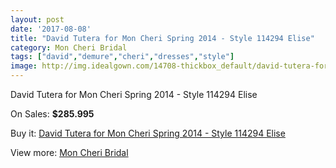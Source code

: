 ```yaml
---
layout: post
date: '2017-08-08'
title: "David Tutera for Mon Cheri Spring 2014 - Style 114294 Elise"
category: Mon Cheri Bridal
tags: ["david","demure","cheri","dresses","style"]
image: http://img.idealgown.com/14708-thickbox_default/david-tutera-for-mon-cheri-spring-2014-style-114294-elise.jpg
---
```

David Tutera for Mon Cheri Spring 2014 - Style 114294 Elise

On Sales: **$285.995**
<a href="https://www.idealgown.com/en/mon-cheri-bridal/5904-david-tutera-for-mon-cheri-spring-2014-style-114294-elise.html"><amp-img layout="responsive" width="600" height="600" src="//img.idealgown.com/14708-thickbox_default/david-tutera-for-mon-cheri-spring-2014-style-114294-elise.jpg" alt="David Tutera for Mon Cheri Spring 2014 - Style 114294 Elise 0" /></a>
<a href="https://www.idealgown.com/en/mon-cheri-bridal/5904-david-tutera-for-mon-cheri-spring-2014-style-114294-elise.html"><amp-img layout="responsive" width="600" height="600" src="//img.idealgown.com/14710-thickbox_default/david-tutera-for-mon-cheri-spring-2014-style-114294-elise.jpg" alt="David Tutera for Mon Cheri Spring 2014 - Style 114294 Elise 1" /></a>
<a href="https://www.idealgown.com/en/mon-cheri-bridal/5904-david-tutera-for-mon-cheri-spring-2014-style-114294-elise.html"><amp-img layout="responsive" width="600" height="600" src="//img.idealgown.com/14709-thickbox_default/david-tutera-for-mon-cheri-spring-2014-style-114294-elise.jpg" alt="David Tutera for Mon Cheri Spring 2014 - Style 114294 Elise 2" /></a>

Buy it: [David Tutera for Mon Cheri Spring 2014 - Style 114294 Elise](https://www.idealgown.com/en/mon-cheri-bridal/5904-david-tutera-for-mon-cheri-spring-2014-style-114294-elise.html "David Tutera for Mon Cheri Spring 2014 - Style 114294 Elise")

View more: [Mon Cheri Bridal](https://www.idealgown.com/en/88-mon-cheri-bridal "Mon Cheri Bridal")